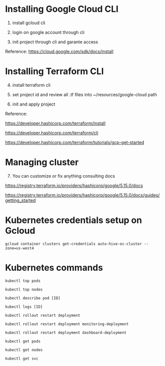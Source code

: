 
# Installing Google Cloud CLI

1. install gcloud cli

2. login on google account through cli

3. init project through cli and garante access

Reference: https://cloud.google.com/sdk/docs/install

# Installing Terraform CLI

4. install terraform cli 

5. set project id and review all .tf files into ~/resources/google-cloud path

6. init and apply project

Reference: 

https://developer.hashicorp.com/terraform/install

https://developer.hashicorp.com/terraform/cli

https://developer.hashicorp.com/terraform/tutorials/gcp-get-started

# Managing cluster

7. You can customize or fix anything consulting docs

https://registry.terraform.io/providers/hashicorp/google/5.15.0/docs

https://registry.terraform.io/providers/hashicorp/google/5.15.0/docs/guides/getting_started

# Kubernetes credentials setup on Gcloud

    gcloud container clusters get-credentials auto-hive-oc-cluster --zone=us-west4

# Kubernetes commands

    kubectl top pods

    kubectl top nodes

    kubectl describe pod [ID]

    kubectl logs [ID]

    kubectl rollout restart deployment

    kubectl rollout restart deployment monitoring-deployment

    kubectl rollout restart deployment dashboard-deployment

    kubectl get pods

    kubectl get nodes

    kubectl get svc
